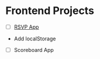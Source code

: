 # Frontend Projects

* [ ] [RSVP App](https://cdn.rawgit.com/gevuong/Frontend-Projects/master/RSVP%20App/index.html)
 - Add localStorage

* [ ] Scoreboard App
